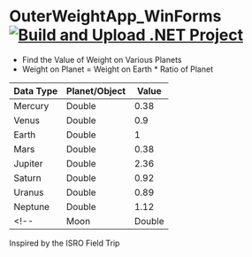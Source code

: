 # OuterWeightApp_WinForms [![Build and Upload .NET Project](https://github.com/sounddrill31/OuterWeightApp_WinForms/actions/workflows/main.yml/badge.svg)](https://github.com/sounddrill31/OuterWeightApp_WinForms/actions/workflows/main.yml)
 - Find the Value of Weight on Various Planets
 - Weight on Planet = Weight on Earth * Ratio of Planet

| Data Type | Planet/Object | Value |
| --- | --- | --- |
| Mercury |  Double | 0.38 |
| Venus | Double | 0.9 |
| Earth | Double | 1 |
| Mars | Double | 0.38 | 
| Jupiter | Double | 2.36 |
| Saturn | Double | 0.92 |
| Uranus | Double | 0.89 |
| Neptune | Double | 1.12 |
<!--| Moon | Double | 0.17 |-->


Inspired by the ISRO Field Trip
